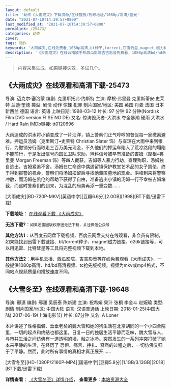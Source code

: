 ```yaml
---
layout: default
title: '动作《大雨成灾》下载资源/在线播放/视频地址/1080p/高清/蓝光'
date: "2021-07-10T14:39:57+0800"
last_modified_at: "2021-07-10T14:39:57+0800"
permalink: /25473/
categories: 动作
cover:
tags: 动作
keywords: '大雨成灾,在线免费看,1080p高清,bt种子,torrent,百度云盘,magnet,磁力链,迅雷下载资源'
description: '《大雨成灾》在线云播放手机西瓜影院吉吉影音免费看，1080p高清bd/hd未删减完整版和tc抢先枪版，mkv/mp4格式，附带bt/torrent种子、magnet/磁力链、百度云盘、网盘资源迅雷下载链接'
---
```


>内容采集生成，如果链接失效，多试几个。


## 《大雨成灾》在线观看和高清下载-25473

导演: 迈克尔·塞洛蒙 编剧: 克里斯托弗·约斯特 主演: 摩根·弗里曼 克里斯蒂安·史莱特 兰迪·奎德 类型: 剧情 动作 惊悚 犯罪 制片国家/地区: 美国 英国 丹麦 法国 日本 新西兰 德国 语言: 英语 上映日期: 1998-03-12 片长: 97 分钟 92 分钟(Nordisk Film DVD version FI SE NO DE) 又名: 惊涛毁灭者–大洪水 夺金暴潮 硬雨 大洪水 / Hard Rain IMDb链接: tt0120696

大雨造成的洪水将小镇变成了一片汪洋，镇上警察们正气哼哼的督促每一家撤离避难。押运员汤姆（克里斯汀•史莱特 Christian Slater 饰）与查理在大雨中来到银行，为撤销分行而取走三百万美元现金，不久他们的押运车陷入了荒凉路段的塌陷不能前行，于是发出信号向国民卫队求助，岂料信号被早有准备的吉姆（摩根•弗里曼 Morgan Freeman 饰）等四人截获，吉姆等人暴力行劫，查理殉职，汤姆独自逃出，吉姆紧追不舍。汤姆在亡命途中偶遇留镇保护教堂艺术品的女子凯伦，终于得到报警的机会，警察们将汤姆扣留后寻找他藏匿墓地的现金。洪峰到来将警察冲散，而汤姆在凯伦的帮助下获得了自由，准备逃出小镇的汤姆一行不幸被吉姆堵截，而这时警察们的到来，为混乱的局势再添一重变数……


[大雨成灾][BD-720P-MKV][英语中字][豆瓣6.6分][2.0GB][1998][BT下载/迅雷下载]

**下载地址**： [在线观看下载 《大雨成灾》](https://www.btdx8.com/torrent/hard_rain_1998.html) 


**无法下载?**：`如果迅雷因版权原因无法下载，关注微信公众号 `

**其他方法1**：从百度云网盘下载视频，百度云网盘支持在线观看，非会员有限制，如果能找到迅雷下载链接、bt/torrent种子、magnet磁力链接、e2dk链接等，可以用迅雷、比特彗星等工具将完整视频下载到本地。

**其他方法2**：用手机云播、西瓜影院、吉吉影音等在线免费观看《大雨成灾》，一般提供1080p高清、hd/bd高清视频、tc抢先版视频，视频为mkv或mp4格式，不同站点视频质量和播放速度不同。


## 《大雪冬至》在线观看和高清下载-19648

导演: 邢潇 编剧: 邢潇 吴辰泰 陈新建 主演: 祝希娟 果汁 张桐 李金斗 赵婉瑜 类型: 剧情 制片国家/地区: 中国大陆 语言: 汉语普通话 上映日期: 2018-01-25(中国大陆) 2017-06-19(上海电影节) 片长: 87分钟 又名: A Loner

本片讲述了性格孤僻、垂垂老矣的魏大雪和她的狗生活在北京胡同的一个小四合院里，一切的起点和终结也都这里。日复一日的独居生活平静而乏味，魏大雪与人、与市井生活之间仿佛有一道透明的墙，触之冰冷。突然发生的一系列冲突打破了她本来平静的生活，在经历了 恐惧、痛苦、挣扎、释然的过程之后，一切仿佛又归于了平静。然而，此时所有事情的真相才真正展开……


[大雪冬至][HD-1080P/2160P-MP4][国语中字][豆瓣5.8分][1.1GB/3.13GB][2018][BT下载/迅雷下载]

**详情查看**： [《大雪冬至》详情介绍](/movie/19648/)， **查看更多**：[本站资源大全](/movie/t/all/)

